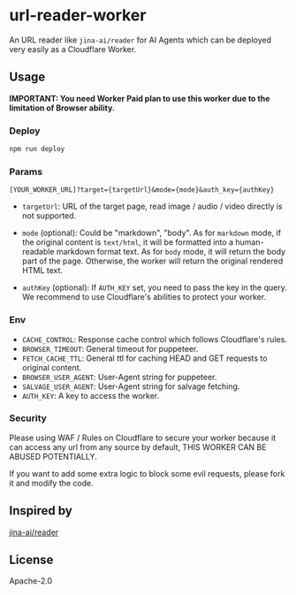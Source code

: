 # url-reader-worker

An URL reader like `jina-ai/reader` for AI Agents which can be deployed very easily as a Cloudflare Worker.

## Usage

**IMPORTANT: You need Worker Paid plan to use this worker due to the limitation of Browser ability.**

### Deploy

```bash
npm run deploy
```

### Params

`[YOUR_WORKER_URL]?target={targetUrl}&mode={mode}&auth_key={authKey}`

- `targetUrl`: URL of the target page, read image / audio / video directly is not supported.

- `mode` (optional): Could be "markdown", "body". As for `markdown` mode, if the original content is `text/html`, it will be formatted into a human-readable markdown format text. As for `body` mode, it will return the body part of the page. Otherwise, the worker will return the original rendered HTML text.

- `authKey` (optional): If `AUTH_KEY` set, you need to pass the key in the query. We recommend to use Cloudflare's abilities to protect your worker.

### Env

- `CACHE_CONTROL`: Response cache control which follows Cloudflare's rules.
- `BROWSER_TIMEOUT`: General timeout for puppeteer.
- `FETCH_CACHE_TTL`: General ttl for caching HEAD and GET requests to original content.
- `BROWSER_USER_AGENT`: User-Agent string for puppeteer.
- `SALVAGE_USER_AGENT`: User-Agent string for salvage fetching.
- `AUTH_KEY`: A key to access the worker.

### Security

Please using WAF / Rules on Cloudflare to secure your worker because it can access any url from any source by default, THIS WORKER CAN BE ABUSED POTENTIALLY.

If you want to add some extra logic to block some evil requests, please fork it and modify the code.

## Inspired by

[jina-ai/reader](https://github.com/jina-ai/reader)

## License

Apache-2.0
